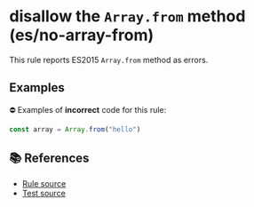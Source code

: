 # disallow the `Array.from` method (es/no-array-from)

This rule reports ES2015 `Array.from` method as errors.

## Examples

⛔ Examples of **incorrect** code for this rule:

```js
const array = Array.from("hello")
```

## 📚 References

- [Rule source](../../lib/rules/no-array-from.js)
- [Test source](../../tests/lib/rules/no-array-from.js)
